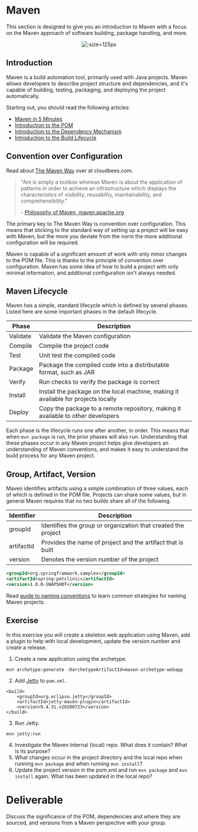 # Maven

This section is designed to give you an introduction to Maven with a focus on the Maven approach of software building, package handling, and more.

<center>

  ![](img4/compile.svg ':size=125px')

</center>

## Introduction

Maven is a build automation tool, primarily used with Java projects.
Maven allows developers to describe project structure and dependencies, and
it's capable of building, testing, packaging, and deploying the project
automatically.

Starting out, you should read the following articles:
 - [Maven in 5 Minutes](https://maven.apache.org/guides/getting-started/maven-in-five-minutes.html)
 - [Introduction to the POM](https://maven.apache.org/guides/introduction/introduction-to-the-pom.html)
 - [Introduction to the Dependency Mechanism](https://maven.apache.org/guides/introduction/introduction-to-dependency-mechanism.html)
 - [Introduction to the Build Lifecycle](https://maven.apache.org/guides/introduction/introduction-to-the-lifecycle.html)

## Convention over Configuration

Read about [The Maven Way](https://www.cloudbees.com/blog/maven-way%E2%84%A2) over at cloudbees.com.
>"Ant is simply a toolbox whereas Maven is about the application of patterns in order to achieve an infrastructure which displays the characteristics of visibility, reusability, maintainability, and comprehensibility."
>
> \- [Philosophy of Maven, maven.apache.org](https://maven.apache.org/background/philosophy-of-maven.html)

The primary key to The Maven Way is convention over configuration. This means
that sticking to the standard way of setting up a project will be easy with
Maven, but the more you deviate from the norm the more additional configuration
will be required.

Maven is capable of a significant amount of work with only minor changes to
the POM file. This is thanks to the principle of convention over configuration.
Maven has some idea of how to build a project with only minimal information,
and additional configuration isn't always needed.

## Maven Lifecycle

Maven has a simple, standard lifecycle which is defined by several phases.
Listed here are some important phases in the default lifecycle.

| Phase    | Description                                                                        |
|----------|------------------------------------------------------------------------------------|
| Validate | Validate the Maven configuration                                                   |
| Compile  | Compile the project code                                                           |
| Test     | Unit test the compiled code                                                        |
| Package  | Package the compiled code into a distributable format, such as JAR                 |
| Verify   | Run checks to verify the package is correct                                        |
| Install  | Install the package on the local machine, making it available for projects locally |
| Deploy   | Copy the package to a remote repository, making it available to other developers   |

Each phase is the lifecycle runs one after another, in order. This means that
when `mvn package` is run, the prior phases will also run. Understanding that
these phases occur in any Maven project helps give developers an understanding
of Maven conventions, and makes it easy to understand the build process for
any Maven project.

## Group, Artifact, Version

Maven identifies artifacts using a simple combination of three values, each
of which is defined in the POM file. Projects can share some values, but in
general Maven requires that no two builds share all of the following.

| Identifier | Description                                                   |
|------------|---------------------------------------------------------------|
| groupId    | Identifies the group or organization that created the project |
| artifactId | Provides the name of project and the artifact that is built   |
| version    | Denotes the version number of the project                     |


```xml
<groupId>org.springframwork.samples</groupId>
<artifactId>spring-petclinic</artifactId>
<version>1.0.0-SNAPSHOT</version>
```

Read [guide to naming conventions](https://maven.apache.org/guides/mini/guide-naming-conventions.html)
to learn common strategies for naming Maven projects.

## Exercise

In this exercise you will create a skeleton web application using Maven, add a plugin to help with local development, update the version number and create a release.

 1. Create a new application using the archetype.
```
mvn archetype:generate -DarchetypeArtifactId=maven-archetype-webapp
```
 2. Add [Jetty](https://www.eclipse.org/jetty/documentation/current/jetty-maven-plugin.html) to `pom.xml`.
```
<build>
    <groupId>org.eclipse.jetty</groupId>
    <artifactId>jetty-maven-plugin</artifactId>
    <version>9.4.31.v20200723</version>
</build>
```
 3. Run Jetty.
```
mvn jetty:run
```
 4. Investigate the Maven Internal (local) repo. What does it contain? What is its purpose?
 5. What changes occur in the project directory and the local repo when running `mvn package` and when running `mvn install`?
 6. Update the project version in the pom.xml and run `mvn package` and `mvn install` again. What has been updated in the local repo?

# Deliverable

Discuss the significance of the POM, dependencies and where they are sourced, and versions from a Maven perspective with your group.
